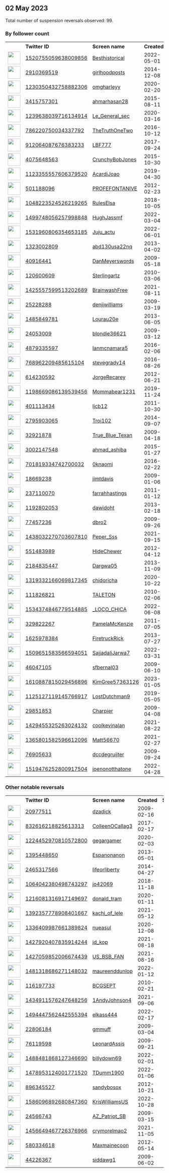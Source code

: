 
## 02 May 2023
Total number of suspension reversals observed: 99.

### By follower count
<table><tr><th></th><th align="left">Twitter ID</th><th align="left">Screen name</th>
<th align="left">Created</th><th align="left">Status</th><th align="left">Suspended</th><th align="left">Followers</th>
<tr><td><a href="https://pbs.twimg.com/profile_images/1663857489157431296/_pJCXlWA_normal.jpg"><img src="https://pbs.twimg.com/profile_images/1663857489157431296/_pJCXlWA_normal.jpg" width="40px" height="40px" align="center"/></a></td><td><a href="https://twitter.com/intent/user?user_id=1520755059638009856">1520755059638009856</a></td><td><a href="https://twitter.com/Besthistorical">Besthistorical</a></td><td>2022-05-01</td><td align="center"></td><td>2022-07-08</td><td>102541</td></tr>
<tr><td><a href="https://pbs.twimg.com/profile_images/1203514131183259648/hO5FlOYw_normal.jpg"><img src="https://pbs.twimg.com/profile_images/1203514131183259648/hO5FlOYw_normal.jpg" width="40px" height="40px" align="center"/></a></td><td><a href="https://twitter.com/intent/user?user_id=2910369519">2910369519</a></td><td><a href="https://twitter.com/girlhoodposts">girlhoodposts</a></td><td>2014-12-08</td><td align="center"></td><td></td><td>67440</td></tr>
<tr><td><a href="https://pbs.twimg.com/profile_images/1664256871211888643/K6t1r5h4_normal.jpg"><img src="https://pbs.twimg.com/profile_images/1664256871211888643/K6t1r5h4_normal.jpg" width="40px" height="40px" align="center"/></a></td><td><a href="https://twitter.com/intent/user?user_id=1230350432758882306">1230350432758882306</a></td><td><a href="https://twitter.com/omgharleyy">omgharleyy</a></td><td>2020-02-20</td><td align="center"></td><td></td><td>30017</td></tr>
<tr><td><a href="https://pbs.twimg.com/profile_images/1605985166211571717/bepezjTv_normal.jpg"><img src="https://pbs.twimg.com/profile_images/1605985166211571717/bepezjTv_normal.jpg" width="40px" height="40px" align="center"/></a></td><td><a href="https://twitter.com/intent/user?user_id=3415757301">3415757301</a></td><td><a href="https://twitter.com/ahmarhasan28">ahmarhasan28</a></td><td>2015-08-11</td><td align="center"></td><td>2023-02-22</td><td>16407</td></tr>
<tr><td><a href="https://pbs.twimg.com/profile_images/1571090171600183299/BGFlWlai_normal.jpg"><img src="https://pbs.twimg.com/profile_images/1571090171600183299/BGFlWlai_normal.jpg" width="40px" height="40px" align="center"/></a></td><td><a href="https://twitter.com/intent/user?user_id=1239638039716134914">1239638039716134914</a></td><td><a href="https://twitter.com/Le_General_sec">Le_General_sec</a></td><td>2020-03-16</td><td align="center"></td><td>2022-10-13</td><td>12524</td></tr>
<tr><td><a href="https://pbs.twimg.com/profile_images/1670598346812030976/ZupFIhPT_normal.jpg"><img src="https://pbs.twimg.com/profile_images/1670598346812030976/ZupFIhPT_normal.jpg" width="40px" height="40px" align="center"/></a></td><td><a href="https://twitter.com/intent/user?user_id=786220750034337792">786220750034337792</a></td><td><a href="https://twitter.com/TheTruthOneTwo">TheTruthOneTwo</a></td><td>2016-10-12</td><td align="center"></td><td></td><td>8247</td></tr>
<tr><td><a href="https://pbs.twimg.com/profile_images/1671703960271429632/mQtzwFbW_normal.jpg"><img src="https://pbs.twimg.com/profile_images/1671703960271429632/mQtzwFbW_normal.jpg" width="40px" height="40px" align="center"/></a></td><td><a href="https://twitter.com/intent/user?user_id=912064087676383233">912064087676383233</a></td><td><a href="https://twitter.com/LBF777">LBF777</a></td><td>2017-09-24</td><td align="center"></td><td></td><td>7641</td></tr>
<tr><td><a href="https://pbs.twimg.com/profile_images/707446430621892608/g0eUGfuH_normal.jpg"><img src="https://pbs.twimg.com/profile_images/707446430621892608/g0eUGfuH_normal.jpg" width="40px" height="40px" align="center"/></a></td><td><a href="https://twitter.com/intent/user?user_id=4075648563">4075648563</a></td><td><a href="https://twitter.com/CrunchyBobJones">CrunchyBobJones</a></td><td>2015-10-30</td><td align="center"></td><td></td><td>7205</td></tr>
<tr><td><a href="https://pbs.twimg.com/profile_images/1457511602736017409/TjETSsoN_normal.jpg"><img src="https://pbs.twimg.com/profile_images/1457511602736017409/TjETSsoN_normal.jpg" width="40px" height="40px" align="center"/></a></td><td><a href="https://twitter.com/intent/user?user_id=1123355557606379520">1123355557606379520</a></td><td><a href="https://twitter.com/AcardiJoao">AcardiJoao</a></td><td>2019-04-30</td><td align="center"></td><td>2022-07-29</td><td>6000</td></tr>
<tr><td><a href="https://pbs.twimg.com/profile_images/1188775894862745603/nlkle8wy_normal.jpg"><img src="https://pbs.twimg.com/profile_images/1188775894862745603/nlkle8wy_normal.jpg" width="40px" height="40px" align="center"/></a></td><td><a href="https://twitter.com/intent/user?user_id=501188096">501188096</a></td><td><a href="https://twitter.com/PROFEFONTANIVE">PROFEFONTANIVE</a></td><td>2012-02-23</td><td align="center"></td><td>2022-03-06</td><td>5381</td></tr>
<tr><td><a href="https://pbs.twimg.com/profile_images/1048223922028609538/9KA-WdAq_normal.jpg"><img src="https://pbs.twimg.com/profile_images/1048223922028609538/9KA-WdAq_normal.jpg" width="40px" height="40px" align="center"/></a></td><td><a href="https://twitter.com/intent/user?user_id=1048223524526219265">1048223524526219265</a></td><td><a href="https://twitter.com/RulesElsa">RulesElsa</a></td><td>2018-10-05</td><td align="center"></td><td></td><td>5152</td></tr>
<tr><td><a href="https://pbs.twimg.com/profile_images/1516847046199848965/v2R_DTYm_normal.jpg"><img src="https://pbs.twimg.com/profile_images/1516847046199848965/v2R_DTYm_normal.jpg" width="40px" height="40px" align="center"/></a></td><td><a href="https://twitter.com/intent/user?user_id=1499748056257998848">1499748056257998848</a></td><td><a href="https://twitter.com/HughJassmf">HughJassmf</a></td><td>2022-03-04</td><td align="center"></td><td>2022-07-25</td><td>4270</td></tr>
<tr><td><a href="https://pbs.twimg.com/profile_images/1531961707131768834/E9MD-eb__normal.jpg"><img src="https://pbs.twimg.com/profile_images/1531961707131768834/E9MD-eb__normal.jpg" width="40px" height="40px" align="center"/></a></td><td><a href="https://twitter.com/intent/user?user_id=1531960806354653185">1531960806354653185</a></td><td><a href="https://twitter.com/Juju_actu">Juju_actu</a></td><td>2022-06-01</td><td align="center"></td><td>2022-07-04</td><td>3971</td></tr>
<tr><td><a href="https://pbs.twimg.com/profile_images/1441154918576889859/V5oYcvCD_normal.jpg"><img src="https://pbs.twimg.com/profile_images/1441154918576889859/V5oYcvCD_normal.jpg" width="40px" height="40px" align="center"/></a></td><td><a href="https://twitter.com/intent/user?user_id=1323002809">1323002809</a></td><td><a href="https://twitter.com/abd130usa22nq">abd130usa22nq</a></td><td>2013-04-02</td><td align="center"></td><td>2022-02-14</td><td>3952</td></tr>
<tr><td><a href="https://pbs.twimg.com/profile_images/1148988317259616256/Isldwba-_normal.jpg"><img src="https://pbs.twimg.com/profile_images/1148988317259616256/Isldwba-_normal.jpg" width="40px" height="40px" align="center"/></a></td><td><a href="https://twitter.com/intent/user?user_id=40916441">40916441</a></td><td><a href="https://twitter.com/DanMeyerswords">DanMeyerswords</a></td><td>2009-05-18</td><td align="center"></td><td>2022-05-02</td><td>3298</td></tr>
<tr><td><a href="https://pbs.twimg.com/profile_images/1651993221789102102/PlVQvcQJ_normal.jpg"><img src="https://pbs.twimg.com/profile_images/1651993221789102102/PlVQvcQJ_normal.jpg" width="40px" height="40px" align="center"/></a></td><td><a href="https://twitter.com/intent/user?user_id=120600609">120600609</a></td><td><a href="https://twitter.com/Sterlingartz">Sterlingartz</a></td><td>2010-03-06</td><td align="center"></td><td></td><td>3294</td></tr>
<tr><td><a href="https://pbs.twimg.com/profile_images/1662348032476585986/IjEGe71l_normal.jpg"><img src="https://pbs.twimg.com/profile_images/1662348032476585986/IjEGe71l_normal.jpg" width="40px" height="40px" align="center"/></a></td><td><a href="https://twitter.com/intent/user?user_id=1425557599513202689">1425557599513202689</a></td><td><a href="https://twitter.com/BrainwashFree">BrainwashFree</a></td><td>2021-08-11</td><td align="center"></td><td>2023-04-18</td><td>2559</td></tr>
<tr><td><a href="https://pbs.twimg.com/profile_images/1672336061736054785/OK7d0WYf_normal.jpg"><img src="https://pbs.twimg.com/profile_images/1672336061736054785/OK7d0WYf_normal.jpg" width="40px" height="40px" align="center"/></a></td><td><a href="https://twitter.com/intent/user?user_id=25228288">25228288</a></td><td><a href="https://twitter.com/denjiwilliams">denjiwilliams</a></td><td>2009-03-19</td><td align="center"></td><td></td><td>2524</td></tr>
<tr><td><a href="https://pbs.twimg.com/profile_images/1518327296721096705/oOZxSFQ3_normal.jpg"><img src="https://pbs.twimg.com/profile_images/1518327296721096705/oOZxSFQ3_normal.jpg" width="40px" height="40px" align="center"/></a></td><td><a href="https://twitter.com/intent/user?user_id=1485849781">1485849781</a></td><td><a href="https://twitter.com/Lourau20e">Lourau20e</a></td><td>2013-06-05</td><td align="center"></td><td>2022-10-05</td><td>2027</td></tr>
<tr><td><a href="https://pbs.twimg.com/profile_images/1298538602/sketch_photo_normal.jpg"><img src="https://pbs.twimg.com/profile_images/1298538602/sketch_photo_normal.jpg" width="40px" height="40px" align="center"/></a></td><td><a href="https://twitter.com/intent/user?user_id=24053009">24053009</a></td><td><a href="https://twitter.com/blondie36621">blondie36621</a></td><td>2009-03-12</td><td align="center"></td><td>2022-10-28</td><td>2014</td></tr>
<tr><td><a href="https://abs.twimg.com/sticky/default_profile_images/default_profile_normal.png"><img src="https://abs.twimg.com/sticky/default_profile_images/default_profile_normal.png" width="40px" height="40px" align="center"/></a></td><td><a href="https://twitter.com/intent/user?user_id=4879335597">4879335597</a></td><td><a href="https://twitter.com/Ianmcnamara5">Ianmcnamara5</a></td><td>2016-02-06</td><td align="center"></td><td></td><td>2002</td></tr>
<tr><td><a href="https://pbs.twimg.com/profile_images/1331111052147265538/sgQ5t7wT_normal.jpg"><img src="https://pbs.twimg.com/profile_images/1331111052147265538/sgQ5t7wT_normal.jpg" width="40px" height="40px" align="center"/></a></td><td><a href="https://twitter.com/intent/user?user_id=768962209485615104">768962209485615104</a></td><td><a href="https://twitter.com/stevegrady14">stevegrady14</a></td><td>2016-08-26</td><td align="center"></td><td>2022-10-29</td><td>1918</td></tr>
<tr><td><a href="https://pbs.twimg.com/profile_images/882045265833848834/IjV56qLa_normal.jpg"><img src="https://pbs.twimg.com/profile_images/882045265833848834/IjV56qLa_normal.jpg" width="40px" height="40px" align="center"/></a></td><td><a href="https://twitter.com/intent/user?user_id=614230592">614230592</a></td><td><a href="https://twitter.com/JorgeRecarey">JorgeRecarey</a></td><td>2012-06-21</td><td align="center"></td><td></td><td>1656</td></tr>
<tr><td><a href="https://pbs.twimg.com/profile_images/1351724157457879041/wFUAASr3_normal.jpg"><img src="https://pbs.twimg.com/profile_images/1351724157457879041/wFUAASr3_normal.jpg" width="40px" height="40px" align="center"/></a></td><td><a href="https://twitter.com/intent/user?user_id=1198669086139539456">1198669086139539456</a></td><td><a href="https://twitter.com/Mommabear1231">Mommabear1231</a></td><td>2019-11-24</td><td align="center"></td><td></td><td>1622</td></tr>
<tr><td><a href="https://pbs.twimg.com/profile_images/1322626555470905351/6gGl3ED5_normal.jpg"><img src="https://pbs.twimg.com/profile_images/1322626555470905351/6gGl3ED5_normal.jpg" width="40px" height="40px" align="center"/></a></td><td><a href="https://twitter.com/intent/user?user_id=401113434">401113434</a></td><td><a href="https://twitter.com/ljcb12">ljcb12</a></td><td>2011-10-30</td><td align="center"></td><td>2022-06-09</td><td>1573</td></tr>
<tr><td><a href="https://pbs.twimg.com/profile_images/1654923780194545665/JQW2B3Hk_normal.jpg"><img src="https://pbs.twimg.com/profile_images/1654923780194545665/JQW2B3Hk_normal.jpg" width="40px" height="40px" align="center"/></a></td><td><a href="https://twitter.com/intent/user?user_id=2795903065">2795903065</a></td><td><a href="https://twitter.com/Troi102">Troi102</a></td><td>2014-09-07</td><td align="center"></td><td></td><td>1573</td></tr>
<tr><td><a href="https://pbs.twimg.com/profile_images/1282815442025943042/U2tly5lh_normal.jpg"><img src="https://pbs.twimg.com/profile_images/1282815442025943042/U2tly5lh_normal.jpg" width="40px" height="40px" align="center"/></a></td><td><a href="https://twitter.com/intent/user?user_id=32921878">32921878</a></td><td><a href="https://twitter.com/True_Blue_Texan">True_Blue_Texan</a></td><td>2009-04-18</td><td align="center"></td><td></td><td>1446</td></tr>
<tr><td><a href="https://pbs.twimg.com/profile_images/1520524348943175686/cAEaDBwy_normal.jpg"><img src="https://pbs.twimg.com/profile_images/1520524348943175686/cAEaDBwy_normal.jpg" width="40px" height="40px" align="center"/></a></td><td><a href="https://twitter.com/intent/user?user_id=3002147548">3002147548</a></td><td><a href="https://twitter.com/ahmad_ashiba">ahmad_ashiba</a></td><td>2015-01-27</td><td align="center"></td><td>2022-09-19</td><td>1412</td></tr>
<tr><td><a href="https://pbs.twimg.com/profile_images/1407829392211025924/0Jr9PegI_normal.png"><img src="https://pbs.twimg.com/profile_images/1407829392211025924/0Jr9PegI_normal.png" width="40px" height="40px" align="center"/></a></td><td><a href="https://twitter.com/intent/user?user_id=701819334742700032">701819334742700032</a></td><td><a href="https://twitter.com/0knaomi">0knaomi</a></td><td>2016-02-22</td><td align="center"></td><td>2022-09-10</td><td>1176</td></tr>
<tr><td><a href="https://pbs.twimg.com/profile_images/923642821780918273/R0YR8RXv_normal.jpg"><img src="https://pbs.twimg.com/profile_images/923642821780918273/R0YR8RXv_normal.jpg" width="40px" height="40px" align="center"/></a></td><td><a href="https://twitter.com/intent/user?user_id=18669238">18669238</a></td><td><a href="https://twitter.com/jimtdavis">jimtdavis</a></td><td>2009-01-06</td><td align="center"></td><td></td><td>1156</td></tr>
<tr><td><a href="https://pbs.twimg.com/profile_images/796500071319801856/KUsP0IKM_normal.jpg"><img src="https://pbs.twimg.com/profile_images/796500071319801856/KUsP0IKM_normal.jpg" width="40px" height="40px" align="center"/></a></td><td><a href="https://twitter.com/intent/user?user_id=237110070">237110070</a></td><td><a href="https://twitter.com/farrahhastings">farrahhastings</a></td><td>2011-01-12</td><td align="center">🔒</td><td>2022-10-29</td><td>1141</td></tr>
<tr><td><a href="https://pbs.twimg.com/profile_images/1329086757048991745/Vhm-71c8_normal.jpg"><img src="https://pbs.twimg.com/profile_images/1329086757048991745/Vhm-71c8_normal.jpg" width="40px" height="40px" align="center"/></a></td><td><a href="https://twitter.com/intent/user?user_id=1192802053">1192802053</a></td><td><a href="https://twitter.com/dawidoht">dawidoht</a></td><td>2013-02-18</td><td align="center"></td><td></td><td>1110</td></tr>
<tr><td><a href="https://pbs.twimg.com/profile_images/900385246574780416/Qg4Qzg-C_normal.jpg"><img src="https://pbs.twimg.com/profile_images/900385246574780416/Qg4Qzg-C_normal.jpg" width="40px" height="40px" align="center"/></a></td><td><a href="https://twitter.com/intent/user?user_id=77457236">77457236</a></td><td><a href="https://twitter.com/dbro2">dbro2</a></td><td>2009-09-26</td><td align="center"></td><td></td><td>1052</td></tr>
<tr><td><a href="https://pbs.twimg.com/profile_images/1438053072144588801/3-TE99wz_normal.jpg"><img src="https://pbs.twimg.com/profile_images/1438053072144588801/3-TE99wz_normal.jpg" width="40px" height="40px" align="center"/></a></td><td><a href="https://twitter.com/intent/user?user_id=1438032270703607810">1438032270703607810</a></td><td><a href="https://twitter.com/Peper_Sss">Peper_Sss</a></td><td>2021-09-15</td><td align="center"></td><td>2022-03-22</td><td>1024</td></tr>
<tr><td><a href="https://pbs.twimg.com/profile_images/1104050143236579329/niXHh-rm_normal.png"><img src="https://pbs.twimg.com/profile_images/1104050143236579329/niXHh-rm_normal.png" width="40px" height="40px" align="center"/></a></td><td><a href="https://twitter.com/intent/user?user_id=551483989">551483989</a></td><td><a href="https://twitter.com/HideChewer">HideChewer</a></td><td>2012-04-12</td><td align="center"></td><td></td><td>989</td></tr>
<tr><td><a href="https://pbs.twimg.com/profile_images/1503247137471180802/8hs2-0ML_normal.jpg"><img src="https://pbs.twimg.com/profile_images/1503247137471180802/8hs2-0ML_normal.jpg" width="40px" height="40px" align="center"/></a></td><td><a href="https://twitter.com/intent/user?user_id=2184835447">2184835447</a></td><td><a href="https://twitter.com/Dargwa05">Dargwa05</a></td><td>2013-11-09</td><td align="center"></td><td>2022-08-26</td><td>839</td></tr>
<tr><td><a href="https://pbs.twimg.com/profile_images/1319332567225716738/RO4oh7zl_normal.jpg"><img src="https://pbs.twimg.com/profile_images/1319332567225716738/RO4oh7zl_normal.jpg" width="40px" height="40px" align="center"/></a></td><td><a href="https://twitter.com/intent/user?user_id=1319332166069817345">1319332166069817345</a></td><td><a href="https://twitter.com/chidoricha">chidoricha</a></td><td>2020-10-22</td><td align="center"></td><td>2022-10-18</td><td>804</td></tr>
<tr><td><a href="https://pbs.twimg.com/profile_images/565862098094133248/YITkdMwZ_normal.png"><img src="https://pbs.twimg.com/profile_images/565862098094133248/YITkdMwZ_normal.png" width="40px" height="40px" align="center"/></a></td><td><a href="https://twitter.com/intent/user?user_id=111826821">111826821</a></td><td><a href="https://twitter.com/TALETON">TALETON</a></td><td>2010-02-06</td><td align="center"></td><td></td><td>755</td></tr>
<tr><td><a href="https://pbs.twimg.com/profile_images/1653620607068635136/4HYDjQBv_normal.jpg"><img src="https://pbs.twimg.com/profile_images/1653620607068635136/4HYDjQBv_normal.jpg" width="40px" height="40px" align="center"/></a></td><td><a href="https://twitter.com/intent/user?user_id=1534374846779514885">1534374846779514885</a></td><td><a href="https://twitter.com/_LOCO_CHICA">_LOCO_CHICA</a></td><td>2022-06-08</td><td align="center"></td><td>2022-08-07</td><td>675</td></tr>
<tr><td><a href="https://pbs.twimg.com/profile_images/414218792017731584/qoPuwaNd_normal.jpeg"><img src="https://pbs.twimg.com/profile_images/414218792017731584/qoPuwaNd_normal.jpeg" width="40px" height="40px" align="center"/></a></td><td><a href="https://twitter.com/intent/user?user_id=329822267">329822267</a></td><td><a href="https://twitter.com/PamelaMcKenzie">PamelaMcKenzie</a></td><td>2011-07-05</td><td align="center"></td><td></td><td>659</td></tr>
<tr><td><a href="https://abs.twimg.com/sticky/default_profile_images/default_profile_normal.png"><img src="https://abs.twimg.com/sticky/default_profile_images/default_profile_normal.png" width="40px" height="40px" align="center"/></a></td><td><a href="https://twitter.com/intent/user?user_id=1625978384">1625978384</a></td><td><a href="https://twitter.com/FiretruckRick">FiretruckRick</a></td><td>2013-07-27</td><td align="center"></td><td>2022-10-29</td><td>651</td></tr>
<tr><td><a href="https://pbs.twimg.com/profile_images/1628819879292727297/yeIxNido_normal.jpg"><img src="https://pbs.twimg.com/profile_images/1628819879292727297/yeIxNido_normal.jpg" width="40px" height="40px" align="center"/></a></td><td><a href="https://twitter.com/intent/user?user_id=1509651583566594051">1509651583566594051</a></td><td><a href="https://twitter.com/SajjadaliJarwa7">SajjadaliJarwa7</a></td><td>2022-03-31</td><td align="center"></td><td>2023-03-06</td><td>527</td></tr>
<tr><td><a href="https://pbs.twimg.com/profile_images/1496249730887680000/ymAdpsAu_normal.jpg"><img src="https://pbs.twimg.com/profile_images/1496249730887680000/ymAdpsAu_normal.jpg" width="40px" height="40px" align="center"/></a></td><td><a href="https://twitter.com/intent/user?user_id=46047105">46047105</a></td><td><a href="https://twitter.com/sfbernal03">sfbernal03</a></td><td>2009-06-10</td><td align="center"></td><td>2022-08-13</td><td>514</td></tr>
<tr><td><a href="https://pbs.twimg.com/profile_images/1615181976864018433/fwe5TP60_normal.jpg"><img src="https://pbs.twimg.com/profile_images/1615181976864018433/fwe5TP60_normal.jpg" width="40px" height="40px" align="center"/></a></td><td><a href="https://twitter.com/intent/user?user_id=1610887815029456896">1610887815029456896</a></td><td><a href="https://twitter.com/KimGree57363126">KimGree57363126</a></td><td>2023-01-05</td><td align="center"></td><td>2023-04-21</td><td>471</td></tr>
<tr><td><a href="https://pbs.twimg.com/profile_images/1668531511925121025/rhYb_SsK_normal.jpg"><img src="https://pbs.twimg.com/profile_images/1668531511925121025/rhYb_SsK_normal.jpg" width="40px" height="40px" align="center"/></a></td><td><a href="https://twitter.com/intent/user?user_id=1125127119145766917">1125127119145766917</a></td><td><a href="https://twitter.com/LostDutchman9">LostDutchman9</a></td><td>2019-05-05</td><td align="center"></td><td>2022-09-10</td><td>443</td></tr>
<tr><td><a href="https://pbs.twimg.com/profile_images/231263303/Sunset_normal.jpg"><img src="https://pbs.twimg.com/profile_images/231263303/Sunset_normal.jpg" width="40px" height="40px" align="center"/></a></td><td><a href="https://twitter.com/intent/user?user_id=29851853">29851853</a></td><td><a href="https://twitter.com/Charpier">Charpier</a></td><td>2009-04-08</td><td align="center"></td><td></td><td>421</td></tr>
<tr><td><a href="https://pbs.twimg.com/profile_images/1429455491185451014/uwxFj53y_normal.jpg"><img src="https://pbs.twimg.com/profile_images/1429455491185451014/uwxFj53y_normal.jpg" width="40px" height="40px" align="center"/></a></td><td><a href="https://twitter.com/intent/user?user_id=1429455325263024132">1429455325263024132</a></td><td><a href="https://twitter.com/coolkevinalan">coolkevinalan</a></td><td>2021-08-22</td><td align="center"></td><td>2022-07-17</td><td>398</td></tr>
<tr><td><a href="https://pbs.twimg.com/profile_images/1455594454321074177/01TF5Wd7_normal.jpg"><img src="https://pbs.twimg.com/profile_images/1455594454321074177/01TF5Wd7_normal.jpg" width="40px" height="40px" align="center"/></a></td><td><a href="https://twitter.com/intent/user?user_id=1365801582596612096">1365801582596612096</a></td><td><a href="https://twitter.com/Matt56670">Matt56670</a></td><td>2021-02-27</td><td align="center"></td><td>2022-08-01</td><td>380</td></tr>
<tr><td><a href="https://pbs.twimg.com/profile_images/1320583842466463744/3M4cc782_normal.jpg"><img src="https://pbs.twimg.com/profile_images/1320583842466463744/3M4cc782_normal.jpg" width="40px" height="40px" align="center"/></a></td><td><a href="https://twitter.com/intent/user?user_id=76905633">76905633</a></td><td><a href="https://twitter.com/dccdegruijter">dccdegruijter</a></td><td>2009-09-24</td><td align="center"></td><td></td><td>377</td></tr>
<tr><td><a href="https://pbs.twimg.com/profile_images/1642537798359023617/kbiCXRKq_normal.png"><img src="https://pbs.twimg.com/profile_images/1642537798359023617/kbiCXRKq_normal.png" width="40px" height="40px" align="center"/></a></td><td><a href="https://twitter.com/intent/user?user_id=1519476252800917504">1519476252800917504</a></td><td><a href="https://twitter.com/joenonotthatone">joenonotthatone</a></td><td>2022-04-28</td><td align="center">🚫</td><td>2023-04-25</td><td>362</td></tr>
</table>

### Other notable reversals
<table><tr><th></th><th align="left">Twitter ID</th><th align="left">Screen name</th>
<th align="left">Created</th><th align="left">Status</th><th align="left">Suspended</th><th align="left">Followers</th>
<tr><td><a href="https://pbs.twimg.com/profile_images/78775406/Europe_Germany_Czech_2004_608_normal.jpg"><img src="https://pbs.twimg.com/profile_images/78775406/Europe_Germany_Czech_2004_608_normal.jpg" width="40px" height="40px" align="center"/></a></td><td><a href="https://twitter.com/intent/user?user_id=20977511">20977511</a></td><td><a href="https://twitter.com/dzadick">dzadick</a></td><td>2009-02-16</td><td align="center"></td><td>2023-04-24</td><td>65</td></tr>
<tr><td><a href="https://pbs.twimg.com/profile_images/1600656669616259075/I9cHsWn-_normal.png"><img src="https://pbs.twimg.com/profile_images/1600656669616259075/I9cHsWn-_normal.png" width="40px" height="40px" align="center"/></a></td><td><a href="https://twitter.com/intent/user?user_id=832616218825613313">832616218825613313</a></td><td><a href="https://twitter.com/ColleenOCallag3">ColleenOCallag3</a></td><td>2017-02-17</td><td align="center"></td><td>2022-12-23</td><td>54</td></tr>
<tr><td><a href="https://pbs.twimg.com/profile_images/1224453258715942913/hVFAo-19_normal.jpg"><img src="https://pbs.twimg.com/profile_images/1224453258715942913/hVFAo-19_normal.jpg" width="40px" height="40px" align="center"/></a></td><td><a href="https://twitter.com/intent/user?user_id=1224452970810572800">1224452970810572800</a></td><td><a href="https://twitter.com/gegargamer">gegargamer</a></td><td>2020-02-03</td><td align="center"></td><td>2022-06-01</td><td>39</td></tr>
<tr><td><a href="https://abs.twimg.com/sticky/default_profile_images/default_profile_normal.png"><img src="https://abs.twimg.com/sticky/default_profile_images/default_profile_normal.png" width="40px" height="40px" align="center"/></a></td><td><a href="https://twitter.com/intent/user?user_id=1395448650">1395448650</a></td><td><a href="https://twitter.com/Espanonanon">Espanonanon</a></td><td>2013-05-01</td><td align="center"></td><td>2023-04-05</td><td>4</td></tr>
<tr><td><a href="https://pbs.twimg.com/profile_images/597577382699012097/YupaaNRz_normal.jpg"><img src="https://pbs.twimg.com/profile_images/597577382699012097/YupaaNRz_normal.jpg" width="40px" height="40px" align="center"/></a></td><td><a href="https://twitter.com/intent/user?user_id=2465317566">2465317566</a></td><td><a href="https://twitter.com/lifeorliberty">lifeorliberty</a></td><td>2014-04-27</td><td align="center"></td><td>2022-11-29</td><td>14</td></tr>
<tr><td><a href="https://pbs.twimg.com/profile_images/1184566408241434625/zFrFg7BS_normal.jpg"><img src="https://pbs.twimg.com/profile_images/1184566408241434625/zFrFg7BS_normal.jpg" width="40px" height="40px" align="center"/></a></td><td><a href="https://twitter.com/intent/user?user_id=1064042380498743297">1064042380498743297</a></td><td><a href="https://twitter.com/jo42069">jo42069</a></td><td>2018-11-18</td><td align="center"></td><td>2023-04-24</td><td>290</td></tr>
<tr><td><a href="https://pbs.twimg.com/profile_images/1499802353209327618/q0lCw37m_normal.jpg"><img src="https://pbs.twimg.com/profile_images/1499802353209327618/q0lCw37m_normal.jpg" width="40px" height="40px" align="center"/></a></td><td><a href="https://twitter.com/intent/user?user_id=1216081316917149697">1216081316917149697</a></td><td><a href="https://twitter.com/donald_tram">donald_tram</a></td><td>2020-01-11</td><td align="center"></td><td>2022-04-10</td><td>97</td></tr>
<tr><td><a href="https://pbs.twimg.com/profile_images/1614316785930485760/WYTe23gg_normal.jpg"><img src="https://pbs.twimg.com/profile_images/1614316785930485760/WYTe23gg_normal.jpg" width="40px" height="40px" align="center"/></a></td><td><a href="https://twitter.com/intent/user?user_id=1392357778908401667">1392357778908401667</a></td><td><a href="https://twitter.com/kachi_of_lele">kachi_of_lele</a></td><td>2021-05-12</td><td align="center"></td><td>2023-04-15</td><td>45</td></tr>
<tr><td><a href="https://pbs.twimg.com/profile_images/1657430294834585600/NAmUSvU1_normal.jpg"><img src="https://pbs.twimg.com/profile_images/1657430294834585600/NAmUSvU1_normal.jpg" width="40px" height="40px" align="center"/></a></td><td><a href="https://twitter.com/intent/user?user_id=1336409987661389824">1336409987661389824</a></td><td><a href="https://twitter.com/nueasul">nueasul</a></td><td>2020-12-08</td><td align="center"></td><td>2022-11-01</td><td>115</td></tr>
<tr><td><a href="https://pbs.twimg.com/profile_images/1658020811695968261/MslKWyvt_normal.jpg"><img src="https://pbs.twimg.com/profile_images/1658020811695968261/MslKWyvt_normal.jpg" width="40px" height="40px" align="center"/></a></td><td><a href="https://twitter.com/intent/user?user_id=1427920407835914244">1427920407835914244</a></td><td><a href="https://twitter.com/jd_kop">jd_kop</a></td><td>2021-08-18</td><td align="center"></td><td>2022-06-10</td><td>343</td></tr>
<tr><td><a href="https://pbs.twimg.com/profile_images/1462541569551003650/VFP98ihe_normal.jpg"><img src="https://pbs.twimg.com/profile_images/1462541569551003650/VFP98ihe_normal.jpg" width="40px" height="40px" align="center"/></a></td><td><a href="https://twitter.com/intent/user?user_id=1427059852006674439">1427059852006674439</a></td><td><a href="https://twitter.com/US_BSB_FAN">US_BSB_FAN</a></td><td>2021-08-16</td><td align="center"></td><td>2022-06-17</td><td>14</td></tr>
<tr><td><a href="https://pbs.twimg.com/profile_images/1481319390100570121/o9w6YsKL_normal.jpg"><img src="https://pbs.twimg.com/profile_images/1481319390100570121/o9w6YsKL_normal.jpg" width="40px" height="40px" align="center"/></a></td><td><a href="https://twitter.com/intent/user?user_id=1481318686271148032">1481318686271148032</a></td><td><a href="https://twitter.com/maureenddunlop">maureenddunlop</a></td><td>2022-01-12</td><td align="center"></td><td>2022-11-20</td><td>16</td></tr>
<tr><td><a href="https://pbs.twimg.com/profile_images/1261542099/071105084159_48_normal.jpg"><img src="https://pbs.twimg.com/profile_images/1261542099/071105084159_48_normal.jpg" width="40px" height="40px" align="center"/></a></td><td><a href="https://twitter.com/intent/user?user_id=116197733">116197733</a></td><td><a href="https://twitter.com/BCGSEPT">BCGSEPT</a></td><td>2010-02-21</td><td align="center"></td><td>2022-06-16</td><td>68</td></tr>
<tr><td><a href="https://pbs.twimg.com/profile_images/1501315730284986372/qGKBjGdm_normal.jpg"><img src="https://pbs.twimg.com/profile_images/1501315730284986372/qGKBjGdm_normal.jpg" width="40px" height="40px" align="center"/></a></td><td><a href="https://twitter.com/intent/user?user_id=1434911576247648256">1434911576247648256</a></td><td><a href="https://twitter.com/1AndyJohnson4">1AndyJohnson4</a></td><td>2021-09-06</td><td align="center"></td><td>2022-07-25</td><td>351</td></tr>
<tr><td><a href="https://pbs.twimg.com/profile_images/1528518169622679552/XdJh4Ot5_normal.jpg"><img src="https://pbs.twimg.com/profile_images/1528518169622679552/XdJh4Ot5_normal.jpg" width="40px" height="40px" align="center"/></a></td><td><a href="https://twitter.com/intent/user?user_id=1494447562442555394">1494447562442555394</a></td><td><a href="https://twitter.com/elkass444">elkass444</a></td><td>2022-02-17</td><td align="center">🚫</td><td>2022-08-30</td><td>148</td></tr>
<tr><td><a href="https://pbs.twimg.com/profile_images/1652022346222321691/EzuYBGY4_normal.jpg"><img src="https://pbs.twimg.com/profile_images/1652022346222321691/EzuYBGY4_normal.jpg" width="40px" height="40px" align="center"/></a></td><td><a href="https://twitter.com/intent/user?user_id=22806184">22806184</a></td><td><a href="https://twitter.com/gmmuff">gmmuff</a></td><td>2009-03-04</td><td align="center"></td><td>2022-10-25</td><td>140</td></tr>
<tr><td><a href="https://pbs.twimg.com/profile_images/526726146520408065/yGKWyvgZ_normal.jpeg"><img src="https://pbs.twimg.com/profile_images/526726146520408065/yGKWyvgZ_normal.jpeg" width="40px" height="40px" align="center"/></a></td><td><a href="https://twitter.com/intent/user?user_id=76119598">76119598</a></td><td><a href="https://twitter.com/LeonardAssis">LeonardAssis</a></td><td>2009-09-21</td><td align="center"></td><td>2022-08-28</td><td>183</td></tr>
<tr><td><a href="https://pbs.twimg.com/profile_images/1492558278412406785/-iohFziN_normal.jpg"><img src="https://pbs.twimg.com/profile_images/1492558278412406785/-iohFziN_normal.jpg" width="40px" height="40px" align="center"/></a></td><td><a href="https://twitter.com/intent/user?user_id=1488481868127346690">1488481868127346690</a></td><td><a href="https://twitter.com/billydown69">billydown69</a></td><td>2022-02-01</td><td align="center">🚫</td><td>2022-09-09</td><td>9</td></tr>
<tr><td><a href="https://pbs.twimg.com/profile_images/1660797470631399429/cNm0tKif_normal.jpg"><img src="https://pbs.twimg.com/profile_images/1660797470631399429/cNm0tKif_normal.jpg" width="40px" height="40px" align="center"/></a></td><td><a href="https://twitter.com/intent/user?user_id=1478953124001771520">1478953124001771520</a></td><td><a href="https://twitter.com/TDumm1900">TDumm1900</a></td><td>2022-01-06</td><td align="center">👋</td><td>2022-10-30</td><td>53</td></tr>
<tr><td><a href="https://abs.twimg.com/sticky/default_profile_images/default_profile_normal.png"><img src="https://abs.twimg.com/sticky/default_profile_images/default_profile_normal.png" width="40px" height="40px" align="center"/></a></td><td><a href="https://twitter.com/intent/user?user_id=896345527">896345527</a></td><td><a href="https://twitter.com/sandybosox">sandybosox</a></td><td>2012-10-21</td><td align="center"></td><td>2022-05-03</td><td>100</td></tr>
<tr><td><a href="https://pbs.twimg.com/profile_images/1586097791524388864/lt4WLPz2_normal.jpg"><img src="https://pbs.twimg.com/profile_images/1586097791524388864/lt4WLPz2_normal.jpg" width="40px" height="40px" align="center"/></a></td><td><a href="https://twitter.com/intent/user?user_id=1586096892680847360">1586096892680847360</a></td><td><a href="https://twitter.com/KrisWilliamsUS">KrisWilliamsUS</a></td><td>2022-10-28</td><td align="center"></td><td>2023-04-22</td><td>292</td></tr>
<tr><td><a href="https://pbs.twimg.com/profile_images/1519641880299925504/0LvgJAjh_normal.jpg"><img src="https://pbs.twimg.com/profile_images/1519641880299925504/0LvgJAjh_normal.jpg" width="40px" height="40px" align="center"/></a></td><td><a href="https://twitter.com/intent/user?user_id=24566743">24566743</a></td><td><a href="https://twitter.com/AZ_Patriot_SB">AZ_Patriot_SB</a></td><td>2009-03-15</td><td align="center"></td><td>2022-04-30</td><td>114</td></tr>
<tr><td><a href="https://pbs.twimg.com/profile_images/1459275078038958080/_oNOvJZD_normal.jpg"><img src="https://pbs.twimg.com/profile_images/1459275078038958080/_oNOvJZD_normal.jpg" width="40px" height="40px" align="center"/></a></td><td><a href="https://twitter.com/intent/user?user_id=1456649467726376966">1456649467726376966</a></td><td><a href="https://twitter.com/crymorelmao2">crymorelmao2</a></td><td>2021-11-05</td><td align="center"></td><td>2022-09-10</td><td>95</td></tr>
<tr><td><a href="https://pbs.twimg.com/profile_images/2219138615/Max2__Copy__normal.jpg"><img src="https://pbs.twimg.com/profile_images/2219138615/Max2__Copy__normal.jpg" width="40px" height="40px" align="center"/></a></td><td><a href="https://twitter.com/intent/user?user_id=580334618">580334618</a></td><td><a href="https://twitter.com/Maxmainecoon">Maxmainecoon</a></td><td>2012-05-14</td><td align="center"></td><td>2022-08-14</td><td>141</td></tr>
<tr><td><a href="https://pbs.twimg.com/profile_images/1653875938332139520/snUA2o5v_normal.jpg"><img src="https://pbs.twimg.com/profile_images/1653875938332139520/snUA2o5v_normal.jpg" width="40px" height="40px" align="center"/></a></td><td><a href="https://twitter.com/intent/user?user_id=44226367">44226367</a></td><td><a href="https://twitter.com/siddawg1">siddawg1</a></td><td>2009-06-02</td><td align="center"></td><td>2022-05-05</td><td>33</td></tr>
</table>
